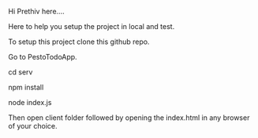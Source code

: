 Hi Prethiv here....

Here to help you setup the project in local and test.

To setup this project clone this github repo.

Go to PestoTodoApp.

cd serv

npm install

node index.js

Then open client folder followed by opening the index.html in any browser of your choice.